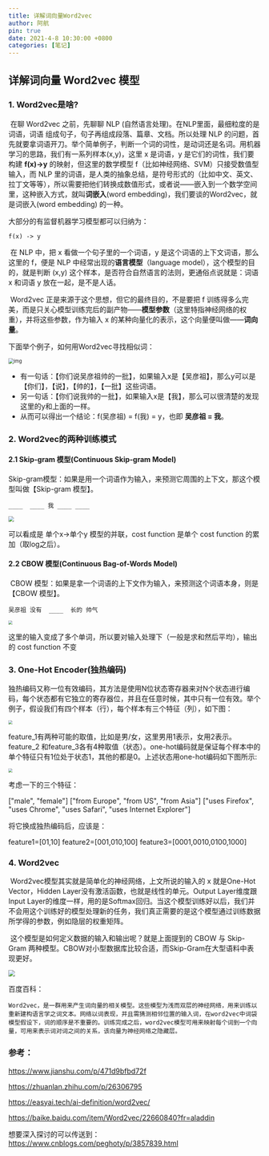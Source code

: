 ```yaml
---
title: 详解词向量Word2vec
author: 阿航
pin: true
date: 2021-4-8 10:30:00 +0800
categories: [笔记]
---
```


## 详解词向量 Word2vec 模型

### 1. Word2vec是啥?

​	在聊 Word2vec 之前，先聊聊 NLP (自然语言处理)。在NLP里面，最细粒度的是 词语，词语 组成句子，句子再组成段落、篇章、文档。所以处理 NLP 的问题，首先就要拿词语开刀。举个简单例子，判断一个词的词性，是动词还是名词。用机器学习的思路，我们有一系列样本(x,y)，这里 x 是词语，y 是它们的词性，我们要构建 **f(x)->y** 的映射，但这里的数学模型 f（比如神经网络、SVM）只接受数值型输入，而 NLP 里的词语，是人类的抽象总结，是符号形式的（比如中文、英文、拉丁文等等），所以需要把他们转换成数值形式，或者说——嵌入到一个数学空间里，这种嵌入方式，就叫**词嵌入**(word embedding)，我们要谈的Word2vec，就是词嵌入(word embedding) 的一种。

大部分的有监督机器学习模型都可以归纳为：

```
f(x) -> y
```

​	在 NLP 中，把 x 看做一个句子里的一个词语，y 是这个词语的上下文词语，那么这里的 f，便是 NLP 中经常出现的**语言模型**（language model），这个模型的目的，就是判断 (x,y) 这个样本，是否符合自然语言的法则，更通俗点说就是：词语 x 和词语 y 放在一起，是不是人话。

​	Word2vec 正是来源于这个思想，但它的最终目的，不是要把 f 训练得多么完美，而是只关心模型训练完后的副产物——**模型参数**（这里特指神经网络的权重），并将这些参数，作为输入 x 的某种向量化的表示，这个向量便叫做——**词向量**。

下面举个例子，如何用Word2vec寻找相似词：

<img src="https://upload-images.jianshu.io/upload_images/9285151-c84069ae3184837e.png" alt="img" style="zoom: 67%;" />

* 有一句话：【你们说吴彦祖帅的一批】，如果输入x是【吴彦祖】，那么y可以是【你们】，【说】，【帅的】，【一批】这些词语。
* 另一句话：【你们说我帅的一批】，如果输入x是【我】，那么可以很清楚的发现这里的y和上面的一样。
* 从而可以得出一个结论：f(吴彦祖) = f(我) = y，也即 **吴彦祖 = 我**。

### 2. Word2vec的两种训练模式 

#### 2.1 Skip-gram 模型(Continuous Skip-gram Model)

​	Skip-gram模型：如果是用一个词语作为输入，来预测它周围的上下文，那这个模型叫做【Skip-gram 模型】。

```
____  ____ 我 ____ ____
```



<img src="https://pic1.zhimg.com/80/v2-ca81e19caa378cee6d4ba6d867f4fc7c_720w.jpg" style="zoom: 67%;" />

可以看成是 单个x->单个y 模型的并联，cost function 是单个 cost function 的累加（取log之后）。

#### 2.2  CBOW 模型(Continuous Bag-of-Words Model)

​	CBOW 模型：如果是拿一个词语的上下文作为输入，来预测这个词语本身，则是 【CBOW 模型】。

```
吴彦祖 没有  ____  长的 帅气
```



<img src="https://pic3.zhimg.com/80/v2-d1ca2547dfb91bf6a26c60782a26aa02_720w.jpg" style="zoom:50%;" />

这里的输入变成了多个单词，所以要对输入处理下（一般是求和然后平均），输出的 cost function 不变

### 3. One-Hot Encoder(独热编码)

​	独热编码又称一位有效编码，其方法是使用N位状态寄存器来对N个状态进行编码，每个状态都有它独立的寄存器位，并且在任意时候，其中只有一位有效。举个例子，假设我们有四个样本（行），每个样本有三个特征（列），如下图：	

<img src="https://upload-images.jianshu.io/upload_images/9285151-3db3b7097a1289fc.png" style="zoom: 50%;" />

​	feature_1有两种可能的取值，比如是男/女，这里男用1表示，女用2表示。feature_2 和feature_3各有4种取值（状态）。one-hot编码就是保证每个样本中的单个特征只有1位处于状态1，其他的都是0。上述状态用one-hot编码如下图所示:

<img src="https://upload-images.jianshu.io/upload_images/9285151-0679fd4eb659de31.png" style="zoom:50%;" />

考虑一下的三个特征：

 ["male", "female"]
 ["from Europe", "from US", "from Asia"]
 ["uses Firefox", "uses Chrome", "uses Safari", "uses Internet Explorer"]

将它换成独热编码后，应该是：

 feature1=[01,10]
 feature2=[001,010,100]
 feature3=[0001,0010,0100,1000]

### 4. Word2vec

​	Word2vec模型其实就是简单化的神经网络，上文所说的输入的 x 就是One-Hot Vector，Hidden Layer没有激活函数，也就是线性的单元。Output Layer维度跟Input Layer的维度一样，用的是Softmax回归。当这个模型训练好以后，我们并不会用这个训练好的模型处理新的任务，我们真正需要的是这个模型通过训练数据所学得的参数，例如隐层的权重矩阵。

​	这个模型是如何定义数据的输入和输出呢？就是上面提到的 CBOW 与 Skip-Gram 两种模型。CBOW对小型数据库比较合适，而Skip-Gram在大型语料中表现更好。

<img src="https://upload-images.jianshu.io/upload_images/9285151-c719e0fee3d2bcb6.png" style="zoom: 80%;" />



百度百科：

```
Word2vec，是一群用来产生词向量的相关模型。这些模型为浅而双层的神经网络，用来训练以重新建构语言学之词文本。网络以词表现，并且需猜测相邻位置的输入词，在word2vec中词袋模型假设下，词的顺序是不重要的。训练完成之后，word2vec模型可用来映射每个词到一个向量，可用来表示词对词之间的关系，该向量为神经网络之隐藏层。
```



### 参考：

https://www.jianshu.com/p/471d9bfbd72f

https://zhuanlan.zhihu.com/p/26306795

https://easyai.tech/ai-definition/word2vec/

https://baike.baidu.com/item/Word2vec/22660840?fr=aladdin

想要深入探讨的可以传送到：https://www.cnblogs.com/peghoty/p/3857839.html
